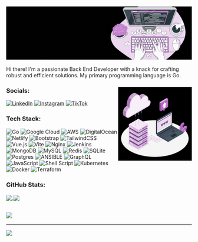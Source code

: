 ![banner](images/banner.gif)

Hi there! I'm a passionate Back End Developer with a knack for crafting robust and efficient solutions. My primary programming language is Go.



### Socials: <img src="images/cloud.gif" alt="cloud" width="200" align="right"/>
[![LinkedIn](https://img.shields.io/badge/LinkedIn-%230077B5.svg?logo=linkedin&logoColor=white)](https://linkedin.com/in/aldisyahputra) [![Instagram](https://img.shields.io/badge/Instagram-%23E4405F.svg?logo=Instagram&logoColor=white)](https://instagram.com/alsyodi) [![TikTok](https://img.shields.io/badge/TikTok-%23000000.svg?logo=TikTok&logoColor=white)](https://tiktok.com/@alsyodi)

### Tech Stack:
![Go](https://img.shields.io/badge/go-%2300ADD8.svg?style=flat-square&logo=go&logoColor=white) ![Google Cloud](https://img.shields.io/badge/GoogleCloud-%234285F4.svg?style=flat-square&logo=google-cloud&logoColor=white) ![AWS](https://img.shields.io/badge/AWS-%23FF9900.svg?style=flat-square&logo=amazon-aws&logoColor=white) ![DigitalOcean](https://img.shields.io/badge/DigitalOcean-%230167ff.svg?style=flat-square&logo=digitalOcean&logoColor=white) ![Netlify](https://img.shields.io/badge/netlify-%23000000.svg?style=flat-square&logo=netlify&logoColor=#00C7B7) ![Bootstrap](https://img.shields.io/badge/bootstrap-%238511FA.svg?style=flat-square&logo=bootstrap&logoColor=white) ![TailwindCSS](https://img.shields.io/badge/tailwindcss-%2338B2AC.svg?style=flat-square&logo=tailwind-css&logoColor=white) ![Vue.js](https://img.shields.io/badge/vue.js-%2335495e.svg?style=flat-square&logo=vuedotjs&logoColor=%234FC08D) ![Vite](https://img.shields.io/badge/vite-%23646CFF.svg?style=flat-square&logo=vite&logoColor=white) ![Nginx](https://img.shields.io/badge/nginx-%23009639.svg?style=flat-square&logo=nginx&logoColor=white) ![Jenkins](https://img.shields.io/badge/jenkins-%232C5263.svg?style=flat-square&logo=jenkins&logoColor=white) ![MongoDB](https://img.shields.io/badge/MongoDB-%234ea94b.svg?style=flat-square&logo=mongodb&logoColor=white) ![MySQL](https://img.shields.io/badge/mysql-%2300000f.svg?style=flat-square&logo=mysql&logoColor=white) ![Redis](https://img.shields.io/badge/redis-%23DD0031.svg?style=flat-square&logo=redis&logoColor=white) ![SQLite](https://img.shields.io/badge/sqlite-%2307405e.svg?style=flat-square&logo=sqlite&logoColor=white) ![Postgres](https://img.shields.io/badge/postgres-%23316192.svg?style=flat-square&logo=postgresql&logoColor=white) ![ANSIBLE](https://img.shields.io/badge/ansible-%231A1918.svg?style=flat-square&logo=ansible&logoColor=white) ![GraphQL](https://img.shields.io/badge/-GraphQL-E10098?style=flat-square&logo=graphql&logoColor=white) ![JavaScript](https://img.shields.io/badge/javascript-%23323330.svg?style=flat-square&logo=javascript&logoColor=%23F7DF1E) ![Shell Script](https://img.shields.io/badge/shell_script-%23121011.svg?style=flat-square&logo=gnu-bash&logoColor=white) ![Kubernetes](https://img.shields.io/badge/kubernetes-%23326ce5.svg?style=flat-square&logo=kubernetes&logoColor=white) ![Docker](https://img.shields.io/badge/docker-%230db7ed.svg?style=flat-square&logo=docker&logoColor=white) ![Terraform](https://img.shields.io/badge/terraform-%235835CC.svg?style=flat-square&logo=terraform&logoColor=white)

### GitHub Stats:
<a href="https://github.com/anuraghazra/github-readme-stats">
  <img height=150 align="center" src="https://github-readme-stats.vercel.app/api?username=aldisypu&theme=nightowl&hide_border=false&include_all_commits=false&count_private=false" />
</a>
<a href="https://github.com/anuraghazra/convoychat">
  <img height=150 align="center" src="https://github-readme-stats.vercel.app/api/top-langs?username=aldisypu&theme=nightowl&hide_border=false&include_all_commits=false&count_private=false&layout=compact&langs_count=8&card_width=320" />
</a>

</br> ![](https://github-readme-streak-stats.herokuapp.com/?user=aldisypu&theme=nightowl&hide_border=false)


---
[![](https://visitcount.itsvg.in/api?id=aldisypu&icon=0&color=6)](https://visitcount.itsvg.in)
